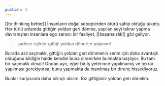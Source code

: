 ```yaml
---
publish: 1
---
```


[[to thinking better]]
İnsanların doğal sebeplerden ötürü sahip olduğu takıntı. Her türlü anlamda gittiğin yoldan geri dönme, yapılan şeyi tekrar yapma davranışları insanlara ego sarsıcı bir faaliyet, [[başarısızlık]] gibi geliyor.
>sadece ezikler gittiği yoldan dönerler adamım!

Burada asıl saçmalık, gittiğin yoldan geri dönmenin senin için daha avantajlı olduğunu bildiğin halde kendini buna direnirken bulmakta başlıyor. Bu tam bir saçmalık olmalı! Ondan ayrı, eğer bir iş yeterince yapılmamış ve tekrar yapılması gerekiyorsa, bunu yapmakta da inanılmaz bir direnç hissediyoruz.

Bunlar karşısında daha bilinçli olalım. Biz gittiğimiz yoldan geri dönelim.
